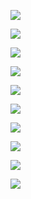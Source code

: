 ![](https://github.com/tianyichow/DaSE_lab/raw/master/setup/course0/幻灯片4.JPG)

![](https://github.com/tianyichow/DaSE_lab/raw/master/setup/course0/幻灯片5.JPG)

![](https://github.com/tianyichow/DaSE_lab/raw/master/setup/course0/幻灯片6.JPG)

![](https://github.com/tianyichow/DaSE_lab/raw/master/setup/course0/幻灯片7.JPG)

![](https://github.com/tianyichow/DaSE_lab/raw/master/setup/course0/幻灯片8.JPG)

![](https://github.com/tianyichow/DaSE_lab/raw/master/setup/course0/幻灯片9.JPG)

![](https://github.com/tianyichow/DaSE_lab/raw/master/setup/course0/幻灯片10.JPG)

![](https://github.com/tianyichow/DaSE_lab/raw/master/setup/course0/幻灯片11.JPG)

![](https://github.com/tianyichow/DaSE_lab/raw/master/setup/course0/幻灯片12.JPG)

![](https://github.com/tianyichow/DaSE_lab/raw/master/setup/course0/幻灯片13.JPG)